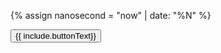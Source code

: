 {% assign nanosecond = "now" | date: "%N" %}
<textarea id="code{{ nanosecond }}" style="opacity:0;position:absolute;z-index:-1">{{ code | xml_escape }}</textarea>
<button id="copybutton{{ nanosecond }}" data-clipboard-target="#code{{ nanosecond }}">
  {{ include.buttonText}}
</button>

<script>
var copybutton = document.getElementById('copybutton{{ nanosecond }}');
var clipboard{{ nanosecond }} = new ClipboardJS(copybutton);

clipboard{{ nanosecond }}.on('success', function(e) {
    console.log(e);
});
clipboard{{ nanosecond }}.on('error', function(e) {
    console.log(e);
});
</script>
